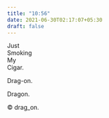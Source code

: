```yaml
---
title: "10:56"
date: 2021-06-30T02:17:07+05:30
draft: false
---
```


Just  
Smoking  
My  
Cigar.  

Drag-on.  

Dragon.

© drag_on.